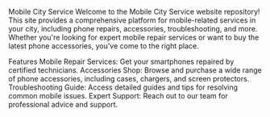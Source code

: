 Mobile City Service
Welcome to the Mobile City Service website repository! This site provides a comprehensive platform for mobile-related services in your city, including phone repairs, accessories, troubleshooting, and more. Whether you're looking for expert mobile repair services or want to buy the latest phone accessories, you've come to the right place.

Features
Mobile Repair Services: Get your smartphones repaired by certified technicians.
Accessories Shop: Browse and purchase a wide range of phone accessories, including cases, chargers, and screen protectors.
Troubleshooting Guide: Access detailed guides and tips for resolving common mobile issues.
Expert Support: Reach out to our team for professional advice and support.

